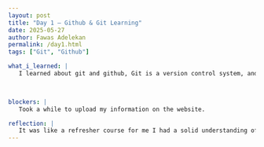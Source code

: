 ```yaml
---
layout: post
title: "Day 1 – Github & Git Learning"
date: 2025-05-27
author: Fawas Adelekan
permalink: /day1.html
tags: ["Git", "Github"]

what_i_learned: |
   I learned about git and github, Git is a version control system, and Github is a website that allows Git to run and helps with multiple codebases. I also learned a lot of what the program would be like today.

  

blockers: |
   Took a while to upload my information on the website.

reflection: |
   It was like a refresher course for me I had a solid understanding of what github and git are for so it's best to be able to learn what I did and better boost my skills.
---
```

